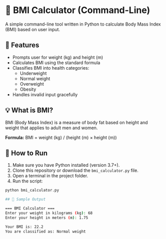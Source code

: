 # 🧮 BMI Calculator (Command-Line)

A simple command-line tool written in Python to calculate Body Mass Index (BMI) based on user input.

## 📌 Features

- Prompts user for weight (kg) and height (m)
- Calculates BMI using the standard formula
- Classifies BMI into health categories:
  - Underweight
  - Normal weight
  - Overweight
  - Obesity
- Handles invalid input gracefully

## 💡 What is BMI?

BMI (Body Mass Index) is a measure of body fat based on height and weight that applies to adult men and women.

**Formula:**
BMI = weight (kg) / (height (m) × height (m))


## 🚀 How to Run

1. Make sure you have Python installed (version 3.7+).
2. Clone this repository or download the `bmi_calculator.py` file.
3. Open a terminal in the project folder.
4. Run the script:

```bash
python bmi_calculator.py

## 🧪 Sample Output

=== BMI Calculator ===
Enter your weight in kilograms (kg): 68
Enter your height in meters (m): 1.75

Your BMI is: 22.2
You are classified as: Normal weight
